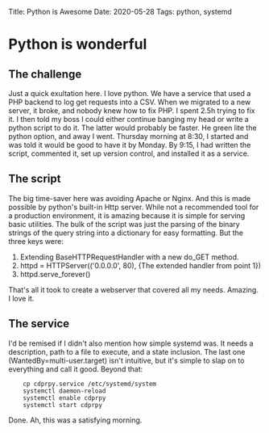 Title: Python is Awesome
Date: 2020-05-28
Tags: python, systemd

# Python is wonderful

## The challenge

Just a quick exultation here. I love python. We have a service that used a PHP backend to log get requests into a CSV. When we migrated to a new server, it broke, and nobody knew how to fix PHP. I spent 2.5h trying to fix it. I then told my boss I could either continue banging my head or write a python script to do it. The latter would probably be faster. He green lite the python option, and away I went. Thursday morning at 8:30, I started and was told it would be good to have it by Monday. By 9:15, I had written the script, commented it, set up version control, and installed it as a service.

## The script

The big time-saver here was avoiding Apache or Nginx. And this is made possible by python's built-in Http server. While not a recommended tool for a production environment, it is amazing because it is simple for serving basic utilities. The bulk of the script was just the parsing of the binary strings of the query string into a dictionary for easy formatting. But the three keys were:

1. Extending BaseHTTPRequestHandler with a new do_GET method.
2. httpd = HTTPServer(('0.0.0.0', 80), {The extended handler from point 1})
3. httpd.serve_forever()

That's all it took to create a webserver that covered all my needs. Amazing. I love it.

## The service

I'd be remised if I didn't also mention how simple systemd was. It needs a description, path to a file to execute, and a state inclusion. The last one (WantedBy=multi-user.target) isn't intuitive, but it's simple to slap on to everything and call it good. Beyond that:

        cp cdprpy.service /etc/systemd/system
        systemctl daemon-reload
        systemctl enable cdprpy
        systemctl start cdprpy

Done. Ah, this was a satisfying morning.

